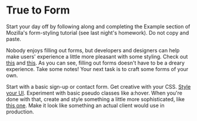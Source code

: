 # True to Form

Start your day off by following along and completing the Example section of Mozilla's form-styling tutorial \(see last night's homework\). Do not copy and paste.

Nobody enjoys filling out forms, but developers and designers can help make users' experience a little more pleasant with some styling. Check out [this](http://codepen.io/ehermanson/details/KwKWEv/) and [this](http://codepen.io/nickhaskell/details/HoGsm/). As you can see, filling out forms doesn't have to be a dreary experience. Take some notes! Your next task is to craft some forms of your own.

Start with a basic sign-up or contact form. Get creative with your CSS. [Style your UI](https://dev.opera.com/articles/beautiful-ui-styling-with-css3/). Experiment with basic pseudo classes like a:hover. When you're done with that, create and style something a little more sophisticated, like [this one](http://cdn3.tympanus.net/codrops/wp-content/uploads/2009/09/registration/). Make it look like something an actual client would use in production.

